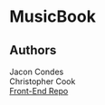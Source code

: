 <h1>MusicBook</h1>

<h2>Authors</h2>
 Jacon Condes<br />
Christopher Cook

<br />
<a href="https://github.com/christopher-cook/MusicBook_front_end/blob/master/README.md">Front-End Repo</a>
